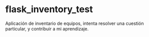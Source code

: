 # flask_inventory_test
Aplicación de inventario de equipos, intenta resolver una cuestión particular, y contribuir a mi aprendizaje.

